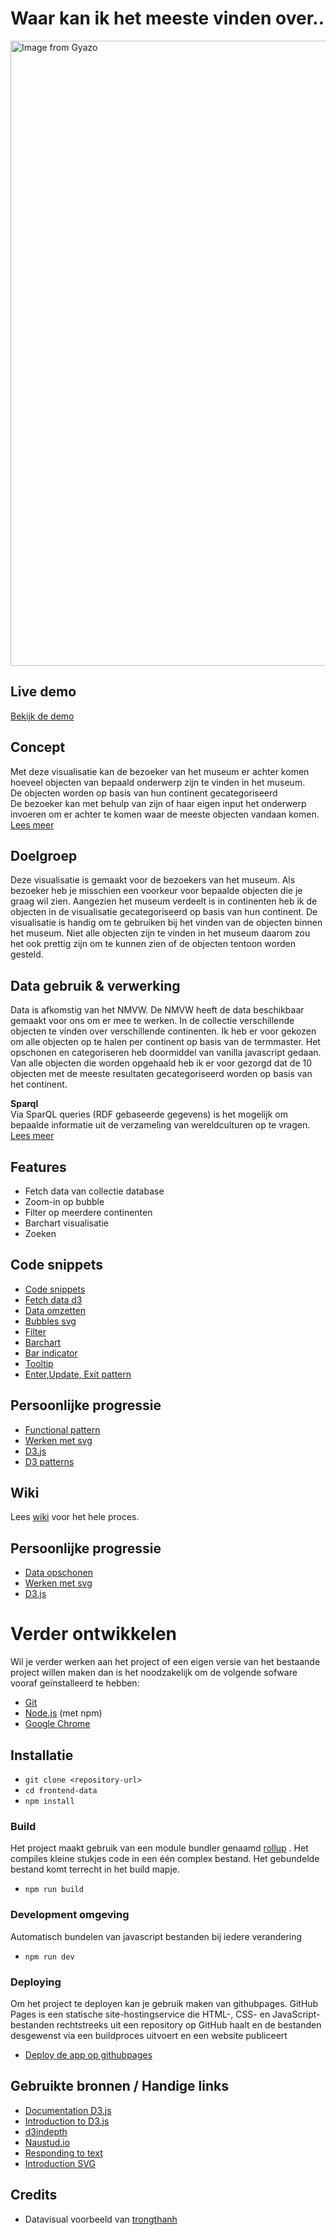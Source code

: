 # Waar kan ik het meeste vinden over..
<a href="https://gyazo.com/cfee7d041d6f9188b1c221c8ed895d63"><img src="https://i.gyazo.com/cfee7d041d6f9188b1c221c8ed895d63.gif" alt="Image from Gyazo" width="1000"/></a>
## Live demo
[Bekijk de demo](https://eyobdejene.github.io/frontend-data/)

## Concept
Met deze visualisatie kan de bezoeker van het museum er achter komen hoeveel objecten van bepaald onderwerp zijn te 
vinden in het museum.<br>
De objecten worden op basis van hun continent gecategoriseerd<br>
De bezoeker kan met behulp van zijn of haar eigen input het onderwerp invoeren om er achter te komen waar de meeste 
objecten vandaan komen.<br>
[Lees meer](https://github.com/EyobDejene/frontend-data/wiki/Concept)

## Doelgroep
Deze visualisatie is gemaakt voor de bezoekers van het museum.
Als bezoeker heb je misschien een voorkeur voor bepaalde objecten die je graag wil zien.
Aangezien het museum verdeelt is in continenten heb ik de objecten in de visualisatie gecategoriseerd
op basis van hun continent.
De visualisatie is handig om te gebruiken bij het vinden van de objecten binnen het museum.
Niet alle objecten zijn te vinden in het museum daarom zou het ook prettig zijn om te kunnen zien of de objecten 
tentoon worden gesteld.

## Data gebruik &  verwerking
Data is afkomstig van het NMVW. De NMVW heeft de data beschikbaar gemaakt voor ons om er mee te werken.
In de collectie verschillende objecten te vinden over verschillende continenten.
Ik heb er voor gekozen om alle objecten op te halen per continent op basis van de termmaster.
Het opschonen en categoriseren heb doormiddel van vanilla javascript gedaan.
Van alle objecten die worden opgehaald heb ik er voor gezorgd dat de 10 objecten met de meeste resultaten 
gecategoriseerd worden op basis van het continent.


**Sparql**<br>
Via SparQL queries (RDF gebaseerde gegevens) is het mogelijk om bepaalde informatie uit de verzameling van 
wereldculturen op te vragen.<br>
[Lees meer](https://github.com/EyobDejene/frontend-data/wiki/Data-query)

## Features
* Fetch data van collectie database
* Zoom-in op bubble
* Filter op meerdere continenten
* Barchart visualisatie
* Zoeken 

## Code snippets

* [Code snippets](https://github.com/EyobDejene/frontend-data/wiki/Code-snippets)
* [Fetch data d3](https://github.com/EyobDejene/frontend-data/wiki/Code-snippets#fetch-data)
* [Data omzetten](https://github.com/EyobDejene/frontend-data/wiki/Code-snippets#data-omzetten)
* [Bubbles svg](https://github.com/EyobDejene/frontend-data/wiki/Code-snippets#bubbles-svg-d3)
* [Filter](https://github.com/EyobDejene/frontend-data/wiki/Code-snippets#filters)
* [Barchart](https://github.com/EyobDejene/frontend-data/wiki/Code-snippets#barchart)
* [Bar indicator](https://github.com/EyobDejene/frontend-data/wiki/Code-snippets#functie-update-pijl-boven-barchart)
* [Tooltip](https://github.com/EyobDejene/frontend-data/wiki/Code-snippets#tooltip)
* [Enter,Update, Exit pattern](https://github.com/EyobDejene/frontend-data/wiki/Code-snippets#functie-drawbars---enter)

## Persoonlijke progressie

* [Functional pattern](https://github.com/EyobDejene/frontend-data/wiki/Opschonen-enqu%C3%AAte-data) 
* [Werken met svg](https://github.com/EyobDejene/frontend-data/wiki/D3--experimentals#svg-smiley)
* [D3.js](https://github.com/EyobDejene/frontend-data/wiki/D3--experimentals#wat-is-d3)
* [D3 patterns](https://github.com/EyobDejene/frontend-data/wiki/Enter,-Update,-Exit-pattern#enter-update-exit-pattern)

## Wiki
Lees [wiki](https://github.com/EyobDejene/frontend-data/wiki) voor het hele proces. 

## Persoonlijke progressie

* [Data opschonen](https://github.com/EyobDejene/functional-data/wiki/Opschonen-enqu%C3%AAte-data) 
* [Werken met svg](https://github.com/EyobDejene/functional-data/wiki/D3--experimentals#svg-smiley)
* [D3.js](https://github.com/EyobDejene/functional-data/wiki/D3--experimentals#wat-is-d3)


# Verder ontwikkelen
Wil je verder werken aan het project of een eigen versie van het bestaande project willen maken dan is het 
noodzakelijk om de volgende sofware vooraf geïnstalleerd te hebben:

* [Git](https://git-scm.com/)
* [Node.js](https://nodejs.org/) (met npm)
* [Google Chrome](https://google.com/chrome/)

## Installatie
* `git clone <repository-url>`
* `cd frontend-data`
* `npm install`

### Build
Het project maakt gebruik van een module bundler genaamd [rollup](https://rollupjs.org/) .
Het compiles kleine stukjes code in een één complex bestand.
Het gebundelde bestand komt terrecht in het build mapje.

* `npm run build`

### Development omgeving
Automatisch bundelen van javascript bestanden bij iedere verandering

* `npm run dev`

### Deploying
Om het project te deployen kan je gebruik maken van githubpages.
GitHub Pages is een statische site-hostingservice die HTML-, CSS- en JavaScript-bestanden rechtstreeks uit een 
repository op GitHub haalt en de bestanden desgewenst via een buildproces uitvoert en een website publiceert
* [Deploy de app op githubpages](https://pages.github.com/)

## Gebruikte bronnen / Handige links
* [Documentation D3.js](https://github.com/d3/d3/wiki)
* [Introduction to D3.js](https://www.xenonstack.com/blog/d3js/)
* [d3indepth](https://www.d3indepth.com/force-layout/)
* [Naustud.io](https://naustud.io/tech-stack/)
* [Responding to text](https://bl.ocks.org/curran/a683a360b9c78397a0db94ce15f473ce)
* [Introduction SVG](https://learn-the-web.algonquindesign.ca/courses/web-dev-3/svg-smiley-face/)

## Credits
*  Datavisual voorbeeld van [trongthanh](https://github.com/trongthanh/techstack)




